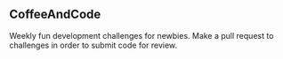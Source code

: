 ## CoffeeAndCode

Weekly fun development challenges for newbies. Make a pull request to challenges in order to submit code for review.

